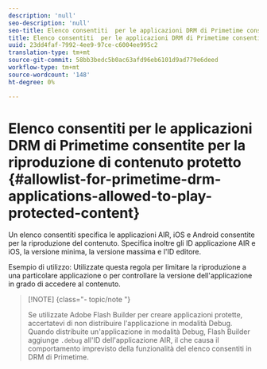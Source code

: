 ```yaml
---
description: 'null'
seo-description: 'null'
seo-title: Elenco consentiti  per le applicazioni DRM di Primetime consentite per la riproduzione di contenuto protetto
title: Elenco consentiti  per le applicazioni DRM di Primetime consentite per la riproduzione di contenuto protetto
uuid: 23dd4faf-7992-4ee9-97ce-c6004ee995c2
translation-type: tm+mt
source-git-commit: 58bb3bedc5b0ac63afd96eb6101d9ad779e6deed
workflow-type: tm+mt
source-wordcount: '148'
ht-degree: 0%

---
```



# Elenco consentiti  per le applicazioni DRM di Primetime consentite per la riproduzione di contenuto protetto {#allowlist-for-primetime-drm-applications-allowed-to-play-protected-content}

Un elenco consentiti  specifica le applicazioni AIR, iOS e Android consentite per la riproduzione del contenuto. Specifica inoltre gli ID applicazione AIR e iOS, la versione minima, la versione massima e l&#39;ID editore.

Esempio di utilizzo: Utilizzate questa regola per limitare la riproduzione a una particolare applicazione o per controllare la versione dell&#39;applicazione in grado di accedere al contenuto.

>[!NOTE] {class=&quot;- topic/note &quot;}
>
>Se utilizzate Adobe Flash Builder per creare applicazioni protette, accertatevi di non distribuire l&#39;applicazione in modalità Debug. Quando distribuite un&#39;applicazione in modalità Debug, Flash Builder aggiunge `.debug` all&#39;ID dell&#39;applicazione AIR, il che causa il comportamento imprevisto della funzionalità del elenco consentiti  in DRM di Primetime.
